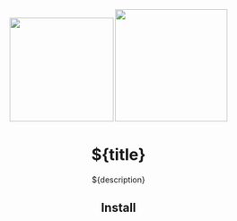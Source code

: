 <div align="center">
  <!-- replace with accurate logo e.g from https://worldvectorlogo.com/ -->
  <img width="185" height="185" src="https://cdn.worldvectorlogo.com/logos/nodejs-icon.svg">
  <a href="https://webpack.js.org/">
    <img width="200" height="200" src="https://webpack.js.org/assets/icon-square-big.svg">
  </a>
  <h1>${title}</h1>
  <p>${description}</p>
</div>

<h2 align="center">Install</h2>
